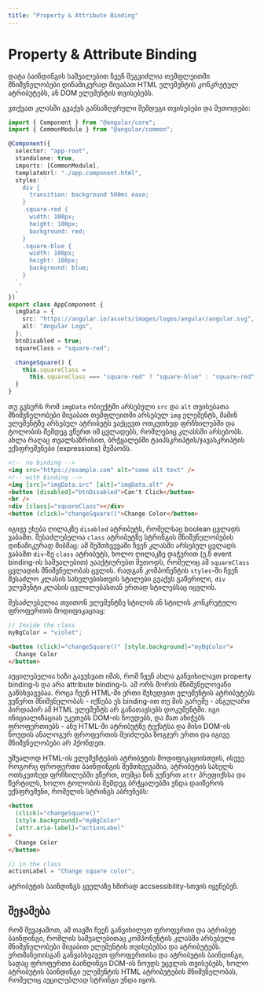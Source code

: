 ```yaml
---
title: "Property & Attribute Binding"
---
```


# Property & Attribute Binding

დატა ბაინდინგის საშუალებით ჩვენ შეგვიძლია თემფლეითში მნიშვნელობები
დინამიკურად მივაბათ HTML ელემენტის კონკრეტულ ატრიბუტებს, ან DOM
ელემენტის თვისებებს.

ვთქვათ კლასში გვაქვს განსაზღვრული შემდეგი თვისებები და მეთოდები:

```ts
import { Component } from "@angular/core";
import { CommonModule } from "@angular/common";

@Component({
  selector: "app-root",
  standalone: true,
  imports: [CommonModule],
  templateUrl: "./app.component.html",
  styles: `
    div {
      transition: background 500ms ease;
    }
    .square-red {
      width: 100px;
      height: 100px;
      background: red;
    }
    .square-blue {
      width: 100px;
      height: 100px;
      background: blue;
    }
  `,
  ,
})
export class AppComponent {
  imgData = {
    src: "https://angular.io/assets/images/logos/angular/angular.svg",
    alt: "Angular Logo",
  };
  btnDisabled = true;
  squareClass = "square-red";

  changeSquare() {
    this.squareClass =
      this.squareClass === "square-red" ? "square-blue" : "square-red";
  }
}
```

თუ გვსურს რომ `imgData` ობიექტში არსებული `src` და `alt` თვისებათა მნიშვნელობები
მივაბათ თემფლეითში არსებულ `img` ელემენტს, მაშინ ელემენტზე არსებულ ატრიბუტს ვაქცევთ
ოთკუთხედ ფრჩხილებში და ტოლობის შემდეგ ვწერთ იმ ცვლადებს, რომლებიც კლასსში არსებობს.
ახლა რაღაც თვალსაზრისით, ბრჭყალებში ტაიპსკრიპტის/ჯავასკრიპტის ექსფრეშენები (expressions) მუშაობს.

```html
<!-- no binding -->
<img src="https://example.com" alt="some alt text" />
<!-- with binding -->
<img [src]="imgData.src" [alt]="imgData.alt" />
<button [disabled]="btnDisabled">Can't Click</button>
<br />
<div [class]="squareClass"></div>
<button (click)="changeSquare()">Change Color</button>
```

იგივე ეხება ღილაკზე `disabled` ატრიბუტს, რომელსაც boolean ცვლადს ვაბამთ.
შესაძლებელია `class` ატრიბუტზე სტრინგის მნიშვნელობების დინამიკურად მიბმაც:
ამ შემთხვევაში ჩვენ კლასში არსებულ ცვლადს ვაბამთ `div`-ზე `class` ატრიბუტს,
ხოლო ღილაკზე დაჭერით (ე.წ event binding-ის საშუალებით) ვააქტიურებთ მეთოდს,
რომელიც ამ `squareClass` ცვლადის მნიშვნელობას ცვლის. რადგან კომპონენტის
`styles`-ში ჩვენ შესაძლო კლასის სახელებისთვის სტილები გვაქვს გაწერილი, `div`
ელემენტი კლასის ცვლილებასთან ერთად სტილებსაც იცვლის.

შესაძლებელია თვითონ ელემენტზე სტილის ან სტილის კონკრეტული ფროფერთის მოდიფიკაციაც:

```ts
// Inside the class
myBgColor = "violet";
```

```html
<button (click)="changeSquare()" [style.background]="myBgColor">
  Change Color
</button>
```

აუცილებელია ხაზი გავუსვათ იმას, რომ ჩვენ ახლა განვიხილავთ property binding-ს და
არა attribute binding-ს. ამ ორს შორის მნიშვნელოვანი განსხვავებაა. როცა ჩვენ
HTML-ში ერთი შეხედვით ელემენტის ატრიბუტებს ვუწერთ მნიშვნელობას - იქნება ეს binding-ით თუ
მის გარეშე - ანგულარი პირდაპირ ამ HTML ელემენტს არ განათავსებს დოკუმენტში. იგი
ინიციალიზაციას უკეთებს DOM-ის ნოუდებს, და მათ ანიჭებს ფროფერთიებს - ანუ HTML-ში
ატრიბუტზე ტექსტსა და მისი DOM-ის ნოუდის ანალოგურ ფროფერთის შეიძლება ზოგჯერ ერთი
და იგივე მნიშვნელობები არ ჰქონდეთ.

უშუალოდ HTML-ის ელემენტების ატრიბუტის მოდიფიკაციისთვის, ისევე როგორც ფროფერთი ბაინდინგის
შემთხვევაშია, ატრიბუტის სახელს ოთხკუთხედ ფრჩხილებში ვწერთ, თუმცა წინ ვუწერთ `attr` პრეფიქსსა
და წერტილს, ხოლო ტოლობის შემდეგ ბრჭყალებში უნდა დაიწეროს ექსფრეშენი, რომელის სტრინგს აბრუნებს:

```html
<button
  (click)="changeSquare()"
  [style.background]="myBgColor"
  [attr.aria-label]="actionLabel"
>
  Change Color
</button>
```

```ts
// in the class
actionLabel = "Change square color";
```

ატრიბუტის ბაინდინგს ყველაზე ხშირად accsessibility-სთვის იყენებენ.

## შეჯამება

რომ შევაჯამოთ, ამ თავში ჩვენ განვიხილეთ ფროფერთი და ატრიბუტ ბაინდინგი, რომლის საშუალებითაც
კომპონენტის კლასში არსებული მნიშვნელობები მივაბით ელემენტის თვისებებსა და ატრიბუტებს. ერთმანეთისგან
განვასხვავეთ ფროფერთისა და ატრიბუტის ბაინდინგი, სადაც ფროფერთი ბაინდინგი DOM-ის ნოუდს უცვლის თვისებებს,
ხოლო ატრიბუტის ბაინდინგი ელემენტის HTML ატრიბუტების მნიშვნელობას, რომელიც აუცილებლად სტრინგი უნდა იყოს.
